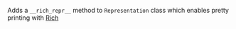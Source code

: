 Adds a `__rich_repr__` method to `Representation` class which enables pretty printing with [Rich](https://github.com/willmcgugan/rich)